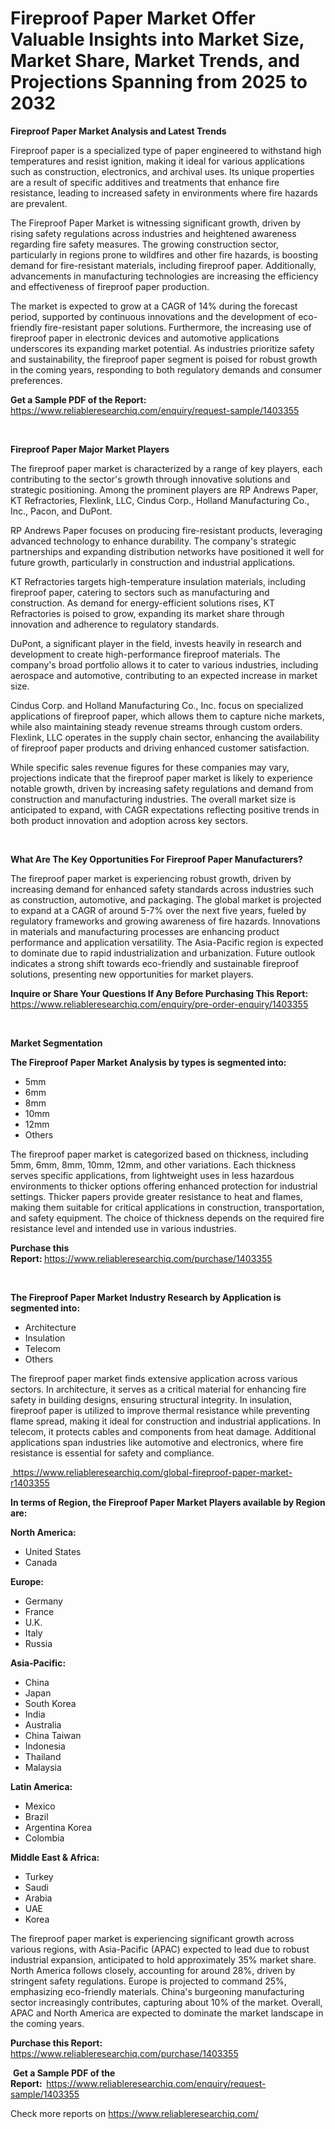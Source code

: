<p><h1>Fireproof Paper Market Offer Valuable Insights into Market Size, Market Share, Market Trends, and Projections Spanning from 2025 to 2032</h1></p><p><strong>Fireproof Paper Market Analysis and Latest Trends</strong></p>
<p><p>Fireproof paper is a specialized type of paper engineered to withstand high temperatures and resist ignition, making it ideal for various applications such as construction, electronics, and archival uses. Its unique properties are a result of specific additives and treatments that enhance fire resistance, leading to increased safety in environments where fire hazards are prevalent.</p><p>The Fireproof Paper Market is witnessing significant growth, driven by rising safety regulations across industries and heightened awareness regarding fire safety measures. The growing construction sector, particularly in regions prone to wildfires and other fire hazards, is boosting demand for fire-resistant materials, including fireproof paper. Additionally, advancements in manufacturing technologies are increasing the efficiency and effectiveness of fireproof paper production.</p><p>The market is expected to grow at a CAGR of 14% during the forecast period, supported by continuous innovations and the development of eco-friendly fire-resistant paper solutions. Furthermore, the increasing use of fireproof paper in electronic devices and automotive applications underscores its expanding market potential. As industries prioritize safety and sustainability, the fireproof paper segment is poised for robust growth in the coming years, responding to both regulatory demands and consumer preferences.</p></p>
<p><strong>Get a Sample PDF of the Report:&nbsp;</strong> <a href="https://www.reliableresearchiq.com/enquiry/request-sample/1403355?utm_campaign=103&utm_medium=2&utm_source=Github&utm_content=ia&utm_term=13012025&utm_id=fireproof-paper">https://www.reliableresearchiq.com/enquiry/request-sample/1403355</a></p>
<p>&nbsp;</p>
<p><strong>Fireproof Paper Major Market Players</strong></p>
<p><p>The fireproof paper market is characterized by a range of key players, each contributing to the sector's growth through innovative solutions and strategic positioning. Among the prominent players are RP Andrews Paper, KT Refractories, Flexlink, LLC, Cindus Corp., Holland Manufacturing Co., Inc., Pacon, and DuPont.</p><p>RP Andrews Paper focuses on producing fire-resistant products, leveraging advanced technology to enhance durability. The company's strategic partnerships and expanding distribution networks have positioned it well for future growth, particularly in construction and industrial applications. </p><p>KT Refractories targets high-temperature insulation materials, including fireproof paper, catering to sectors such as manufacturing and construction. As demand for energy-efficient solutions rises, KT Refractories is poised to grow, expanding its market share through innovation and adherence to regulatory standards.</p><p>DuPont, a significant player in the field, invests heavily in research and development to create high-performance fireproof materials. The company's broad portfolio allows it to cater to various industries, including aerospace and automotive, contributing to an expected increase in market size. </p><p>Cindus Corp. and Holland Manufacturing Co., Inc. focus on specialized applications of fireproof paper, which allows them to capture niche markets, while also maintaining steady revenue streams through custom orders. Flexlink, LLC operates in the supply chain sector, enhancing the availability of fireproof paper products and driving enhanced customer satisfaction.</p><p>While specific sales revenue figures for these companies may vary, projections indicate that the fireproof paper market is likely to experience notable growth, driven by increasing safety regulations and demand from construction and manufacturing industries. The overall market size is anticipated to expand, with CAGR expectations reflecting positive trends in both product innovation and adoption across key sectors.</p></p>
<p>&nbsp;</p>
<p><strong>What Are The Key Opportunities For Fireproof Paper Manufacturers?</strong></p>
<p><p>The fireproof paper market is experiencing robust growth, driven by increasing demand for enhanced safety standards across industries such as construction, automotive, and packaging. The global market is projected to expand at a CAGR of around 5-7% over the next five years, fueled by regulatory frameworks and growing awareness of fire hazards. Innovations in materials and manufacturing processes are enhancing product performance and application versatility. The Asia-Pacific region is expected to dominate due to rapid industrialization and urbanization. Future outlook indicates a strong shift towards eco-friendly and sustainable fireproof solutions, presenting new opportunities for market players.</p></p>
<p><strong>Inquire or Share Your Questions If Any Before Purchasing This Report:</strong> <a href="https://www.reliableresearchiq.com/enquiry/pre-order-enquiry/1403355?utm_campaign=103&utm_medium=2&utm_source=Github&utm_content=ia&utm_term=13012025&utm_id=fireproof-paper">https://www.reliableresearchiq.com/enquiry/pre-order-enquiry/1403355</a></p>
<p>&nbsp;</p>
<p><strong>Market Segmentation</strong></p>
<p><strong>The Fireproof Paper Market Analysis by types is segmented into:</strong></p>
<p><ul><li>5mm</li><li>6mm</li><li>8mm</li><li>10mm</li><li>12mm</li><li>Others</li></ul></p>
<p><p>The fireproof paper market is categorized based on thickness, including 5mm, 6mm, 8mm, 10mm, 12mm, and other variations. Each thickness serves specific applications, from lightweight uses in less hazardous environments to thicker options offering enhanced protection for industrial settings. Thicker papers provide greater resistance to heat and flames, making them suitable for critical applications in construction, transportation, and safety equipment. The choice of thickness depends on the required fire resistance level and intended use in various industries.</p></p>
<p><strong>Purchase this Report:&nbsp;</strong><a href="https://www.reliableresearchiq.com/purchase/1403355?utm_campaign=103&utm_medium=2&utm_source=Github&utm_content=ia&utm_term=13012025&utm_id=fireproof-paper">https://www.reliableresearchiq.com/purchase/1403355</a></p>
<p>&nbsp;</p>
<p><strong>The Fireproof Paper Market Industry Research by Application is segmented into:</strong></p>
<p><ul><li>Architecture</li><li>Insulation</li><li>Telecom</li><li>Others</li></ul></p>
<p><p>The fireproof paper market finds extensive application across various sectors. In architecture, it serves as a critical material for enhancing fire safety in building designs, ensuring structural integrity. In insulation, fireproof paper is utilized to improve thermal resistance while preventing flame spread, making it ideal for construction and industrial applications. In telecom, it protects cables and components from heat damage. Additional applications span industries like automotive and electronics, where fire resistance is essential for safety and compliance.</p></p>
<p><a href="https://www.reliableresearchiq.com/global-fireproof-paper-market-r1403355?utm_campaign=103&utm_medium=2&utm_source=Github&utm_content=ia&utm_term=13012025&utm_id=fireproof-paper">&nbsp;https://www.reliableresearchiq.com/global-fireproof-paper-market-r1403355</a></p>
<p><strong>In terms of Region, the Fireproof Paper Market Players available by Region are:</strong></p>
<p>
    <p> <strong> North America: </strong>
        <ul>
            <li>United States</li>
            <li>Canada</li>
        </ul>
        </p> 
    <p> <strong> Europe: </strong>
        <ul>
            <li>Germany</li>
            <li>France</li>
            <li>U.K.</li>
            <li>Italy</li>
            <li>Russia</li>
        </ul>
        </p> 
    <p> <strong> Asia-Pacific: </strong>
        <ul>
            <li>China</li>
            <li>Japan</li>
            <li>South Korea</li>
            <li>India</li>
            <li>Australia</li>
            <li>China Taiwan</li>
            <li>Indonesia</li>
            <li>Thailand</li>
            <li>Malaysia</li>
        </ul>
        </p> 
    <p> <strong> Latin America: </strong>
        <ul>
            <li>Mexico</li>
            <li>Brazil</li>
            <li>Argentina Korea</li>
            <li>Colombia</li>
        </ul>
        </p> 
    <p> <strong> Middle East & Africa: </strong>
        <ul>
            <li>Turkey</li>
            <li>Saudi</li>
            <li>Arabia</li>
            <li>UAE</li>
            <li>Korea</li>
        </ul>
    </p>
    </p>
<p><p>The fireproof paper market is experiencing significant growth across various regions, with Asia-Pacific (APAC) expected to lead due to robust industrial expansion, anticipated to hold approximately 35% market share. North America follows closely, accounting for around 28%, driven by stringent safety regulations. Europe is projected to command 25%, emphasizing eco-friendly materials. China's burgeoning manufacturing sector increasingly contributes, capturing about 10% of the market. Overall, APAC and North America are expected to dominate the market landscape in the coming years.</p></p>
<p><strong>Purchase this Report: </strong><a href="https://www.reliableresearchiq.com/purchase/1403355?utm_campaign=103&utm_medium=2&utm_source=Github&utm_content=ia&utm_term=13012025&utm_id=fireproof-paper">https://www.reliableresearchiq.com/purchase/1403355</a></p>
<p>&nbsp;<strong>Get a Sample PDF of the Report:&nbsp;&nbsp;</strong><a href="https://www.reliableresearchiq.com/enquiry/request-sample/1403355?utm_campaign=103&utm_medium=2&utm_source=Github&utm_content=ia&utm_term=13012025&utm_id=fireproof-paper">https://www.reliableresearchiq.com/enquiry/request-sample/1403355</a></p>
<p><strong></strong></p>
<p>Check more reports on <a href="https://www.reliableresearchiq.com/?utm_campaign=103&utm_medium=2&utm_source=Github&utm_content=ia&utm_term=13012025&utm_id=fireproof-paper">https://www.reliableresearchiq.com/</a></p>